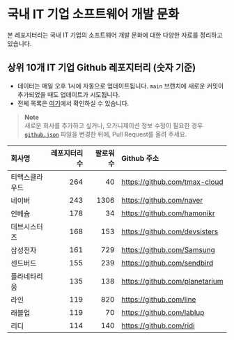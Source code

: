 # 국내 IT 기업 소프트웨어 개발 문화
본 레포지터리는 국내 IT 기업의 소프트웨어 개발 문화에 대한 다양한 자료를 정리하고 있습니다.

## 상위 10개 IT 기업 Github 레포지터리 (숫자 기준)

- 데이터는 매일 오후 1시에 자동으로 업데이트됩니다. `main` 브랜치에 새로운 커밋이 추가되었을 때도 업데이트가 시도됩니다.
- 전체 목록은 [여기](./github.md)에서 확인하실 수 있습니다.

> **Note**<br />
> 새로운 회사를 추가하고 싶거나, 오가니제이션 정보 수정이 필요한 경우 [`github.json`](./github.json) 파일을 변경한 뒤에, Pull Request를 올려 주세요.

<!-- MARKDOWN_TABLE(GITHUB): START -->

| **회사명** | **레포지터리 수** | **팔로워 수** | **Github 주소** |
|:---|---:|---:|:---|
| 티맥스클라우드 | 264 | 40 | https://github.com/tmax-cloud |
| 네이버 | 243 | 1306 | https://github.com/naver |
| 인베슘 | 178 | 34 | https://github.com/hamonikr |
| 데브시스터즈 | 168 | 153 | https://github.com/devsisters |
| 삼성전자 | 161 | 729 | https://github.com/Samsung |
| 센드버드 | 155 | 239 | https://github.com/sendbird |
| 플라네타리움 | 135 | 138 | https://github.com/planetarium |
| 라인 | 119 | 820 | https://github.com/line |
| 래블업 | 119 | 70 | https://github.com/lablup |
| 리디 | 114 | 140 | https://github.com/ridi |

<!-- MARKDOWN_TABLE(GITHUB): END -->
